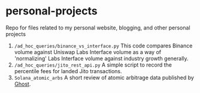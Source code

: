 # personal-projects
Repo for files related to my personal website, blogging, and other personal projects

1. `/ad_hoc_queries/binance_vs_interface.py` This code compares Binance volume against Uniswap Labs Interface volume as a way of 'normalizing' Labs Interface volume against industry growth generally.
2. `/ad_hoc_queries/jito_rest_api.py` A simple script to record the percentile fees for landed Jito transactions.
3. `Solana_atomic_arbs` A short review of atomic arbitrage data published by [Ghost](tryghost.xyz).
